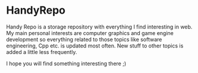 # HandyRepo

Handy Repo is a storage repository with everything I find interesting in web. My main personal interests are computer graphics and game engine development so everything related to those topics like software engineering, Cpp etc. is updated most often. New stuff to other topics is added a little less frequently.

I hope you will find something interesting there ;)
